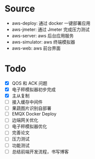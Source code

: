 # Source

- aws-deploy: 通过 docker 一键部署应用
- aws-jmeter: 通过 Jmeter 完成压力测试
- aws-server: aws 后台应用服务
- aws-simulator: aws 终端模拟器
- aws-web: aws 前台界面

# Todo

- [x] QOS 和 ACK 问题
- [x] 电子秤模拟器初步完成
- [x] 主从复制
- [ ] 接入缓存中间件
- [ ] 果蔬图片识别自部署
- [ ] EMQX Docker Deploy
- [ ] 边端网关优化
- [ ] 电子秤模拟器优化
- [ ] 完善论文
- [ ] 压力测试
- [ ] 功能测试
- [ ] 总结前端开发流程，书写博客
